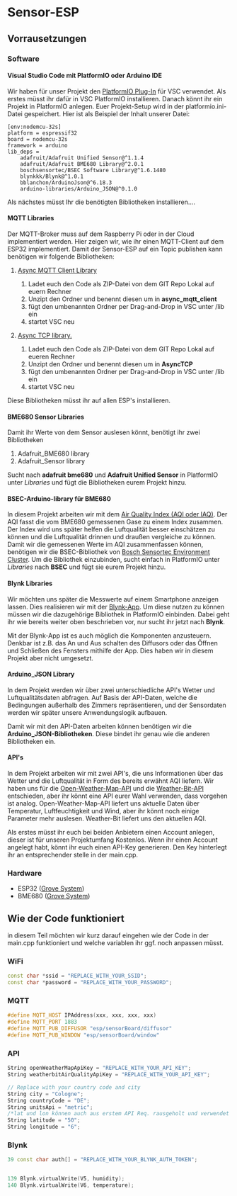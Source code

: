 # Sensor-ESP

## Vorrausetzungen
### Software
#### Visual Studio Code mit PlatformIO oder Arduino IDE
Wir haben für unser Projekt den [PlatformIO Plug-In][1] für VSC verwendet. Als erstes müsst ihr dafür in VSC PlatformIO installieren. 
Danach könnt ihr ein Projekt in PlatformIO anlegen. Euer Projekt-Setup wird in der platformio.ini-Datei gespeichert. Hier ist als Beispiel der Inhalt unserer Datei:

```
[env:nodemcu-32s]
platform = espressif32
board = nodemcu-32s
framework = arduino
lib_deps = 
	adafruit/Adafruit Unified Sensor@^1.1.4
	adafruit/Adafruit BME680 Library@^2.0.1
	boschsensortec/BSEC Software Library@^1.6.1480
	blynkkk/Blynk@^1.0.1
	bblanchon/ArduinoJson@^6.18.3
	arduino-libraries/Arduino_JSON@^0.1.0
```

Als nächstes müsst Ihr die benötigten Bibliotheken installieren....

#### MQTT Libraries
Der MQTT-Broker muss auf dem Raspberry Pi oder in der Cloud implementiert werden. Hier zeigen wir, wie ihr einen MQTT-Client auf dem ESP32 implementiert. 
Damit der Sensor-ESP auf ein Topic publishen kann benötigen wir folgende Bibliotheken:

1. [Async MQTT Client Library][3]
   1. Ladet euch den Code als ZIP-Datei von dem GIT Repo Lokal auf euern Rechner
   2. Unzipt den Ordner und benennt diesen um in **async_mqtt_client**
   3. fügt den umbenannten Ordner per Drag-and-Drop in VSC unter /lib ein
   4. startet VSC neu
 
2. [Async TCP library.][4]
   1. Ladet euch den Code als ZIP-Datei von dem GIT Repo Lokal auf eueren Rechner
   2. Unzipt den Ordner und benennt diesen um in **AsyncTCP**
   3. fügt den umbenannten Ordner per Drag-and-Drop in VSC unter /lib ein
   4. startet VSC neu

Diese Bibliotheken müsst ihr auf allen ESP's installieren. 

#### BME680 Sensor Libraries
Damit ihr Werte von dem Sensor auslesen könnt, benötigt ihr zwei Bibliotheken

1. Adafruit_BME680 library
2. Adafruit_Sensor library

Sucht nach **adafruit bme680** und **Adafruit Unified Sensor** in PlatformIO unter _Libraries_ und fügt die Bibliotheken eurem Projekt hinzu.

#### BSEC-Arduino-library für BME680
In diesem Projekt arbeiten wir mit dem [Air Quality Index (AQI oder IAQ)][5]. Der AQI fasst die vom BME680 gemessenen Gase zu einem Index zusammen. Der Index wird uns später helfen die Luftqualität besser einschätzen zu können und die Luftqualität drinnen und draußen vergleiche zu können. 
Damit wir die gemessenen Werte im AQI zusammenfassen können, benötigen wir die BSEC-Bibliothek von [Bosch Sensortec Environment Cluster][6]. 
Um die Bibliothek einzubinden, sucht einfach in PlatformIO unter _Libraries_ nach **BSEC** und fügt sie eurem Projekt hinzu.

#### Blynk Libraries
Wir möchten uns später die Messwerte auf einem Smartphone anzeigen lassen. Dies realisieren wir mit der [Blynk-App][7]. Um diese nutzen zu können müssen wir die dazugehörige Bibliothek in PlatformIO einbinden. Dabei geht ihr wie bereits weiter oben beschrieben vor, nur sucht ihr jetzt nach **Blynk**.

Mit der Blynk-App ist es auch möglich die Komponenten anzusteuern. Denkbar ist z.B. das An und Aus schalten des Diffusors oder das Öffnen und Schließen des Fensters mithilfe der App. Dies haben wir in diesem Projekt aber nicht umgesetzt.  

#### Arduino_JSON Library
In dem Projekt werden wir über zwei unterschiedliche API's Wetter und Luftqualitätsdaten abfragen. Auf Basis der API-Daten, welche die Bedingungen außerhalb des Zimmers repräsentieren, und der Sensordaten werden wir später unsere Anwendungslogik aufbauen.

Damit wir mit den API-Daten arbeiten können benötigen wir die **Arduino_JSON-Bibliotheken**. Diese bindet ihr genau wie die anderen Bibliotheken ein.

#### API's
In dem Projekt arbeiten wir mit zwei API's, die uns Informationen über das Wetter und die Luftqualität in Form des bereits erwähnt AQI liefern.
Wir haben uns für die [Open-Weather-Map-API][8] und die [Weather-Bit-API][9] entschieden, aber ihr könnt eine API eurer Wahl verwenden, dass vorgehen ist analog.
Open-Weather-Map-API liefert uns aktuelle Daten über Temperatur, Luftfeuchtigkeit und Wind, aber ihr könnt noch einige Parameter mehr auslesen. Weather-Bit liefert uns den aktuellen AQI.

Als erstes müsst ihr euch bei beiden Anbietern einen Account anlegen, dieser ist für unseren Projektumfang Kostenlos. Wenn ihr einen Account angelegt habt, könnt ihr euch einen API-Key generieren. Den Key hinterlegt ihr an entsprechender stelle in der main.cpp.

### Hardware
+ ESP32 ([Grove System][2])
+ BME680 ([Grove System][2])

## Wie der Code funktioniert
in diesem Teil möchten wir kurz darauf eingehen wie der Code in der main.cpp funktioniert und welche variablen ihr ggf. noch anpassen müsst. 

### WiFi

```cpp
const char *ssid = "REPLACE_WITH_YOUR_SSID";
const char *password = "REPLACE_WITH_YOUR_PASSWORD";
```

### MQTT
```cpp
#define MQTT_HOST IPAddress(xxx, xxx, xxx, xxx)
#define MQTT_PORT 1883
#define MQTT_PUB_DIFFUSOR "esp/sensorBoard/diffusor"
#define MQTT_PUB_WINDOW "esp/sensorBoard/window"
```

### API
```cpp
String openWeatherMapApiKey = "REPLACE_WITH_YOUR_API_KEY";
String weatherbitAirQualityApiKey = "REPLACE_WITH_YOUR_API_KEY";

// Replace with your country code and city
String city = "Cologne";
String countryCode = "DE";
String unitsApi = "metric";
/*lat und lon können auch aus erstem API Req. rausgeholt und verwendet werden, anstelle sie hart zu coden*/
String latitude = "50";
String longitude = "6";
```
### Blynk
```cpp
39 const char auth[] = "REPLACE_WITH_YOUR_BLYNK_AUTH_TOKEN";


139 Blynk.virtualWrite(V5, humidity);
140 Blynk.virtualWrite(V6, temperature);
```



[1]:https://docs.platformio.org/en/latest/what-is-platformio.html
[2]:https://wiki.seeedstudio.com/Grove_System/
[3]:https://github.com/marvinroger/async-mqtt-client
[4]:https://github.com/me-no-dev/AsyncTCP
[5]:https://en.wikipedia.org/wiki/Air_quality_index
[6]:https://www.bosch-sensortec.com/software-tools/software/bsec/
[7]:https://blynk.io/en/getting-started
[8]:https://openweathermap.org/current
[9]:https://www.weatherbit.io/api/airquality-current

